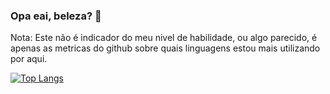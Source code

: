 ### Opa eai, beleza? 👋

Nota: Este não é indicador do meu nivel de habilidade, ou algo parecido, é apenas as metricas do github sobre quais linguagens estou mais utilizando por aqui.


[![Top Langs](https://github-readme-stats.vercel.app/api/top-langs/?username=GeronimoOlanda&layout=compact)](https://github.com/GeronimoOlanda/github-readme-stats)
